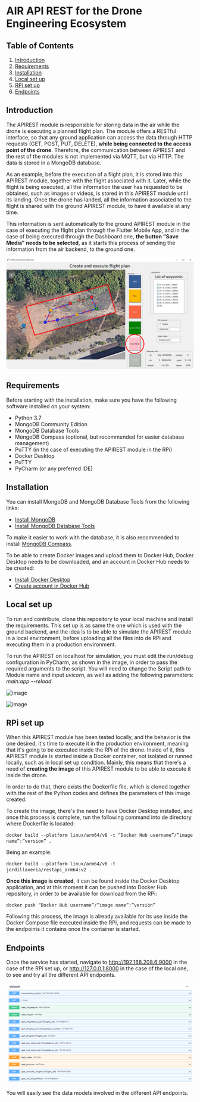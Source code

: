 # AIR API REST for the Drone Engineering Ecosystem

## Table of Contents

1. [Introduction](#introduction)
2. [Requirements](#requirements)
3. [Installation](#installation)
4. [Local set up](#local-set-up)
5. [RPi set up](#rpi-set-up)
6. [Endpoints](#endpoints)

## Introduction

The APIREST module is responsible for storing data in the air while the drone is executing a planned flight plan. The module offers a RESTful interface, so that any ground application can access the data through HTTP requests (GET, POST, PUT, DELETE), __while being connected to the access point of the drone__. Therefore, the communication between APIREST and the rest of the modules is not implemented via MQTT, but via HTTP. The data is stored in a MongoDB database.   
      
As an example, before the execution of a flight plan, it is stored into this APIREST module, together with the flight associated with it. Later, while the flight is being executed, all the information the user has requested to be obtained, such as images or videos, is stored in this APIREST module until its landing. Once the drone has landed, all the information associated to the flight is shared with the ground APIREST module, to have it available at any time.

This information is sent automatically to the ground APIREST module in the case of executing the flight plan through the Flutter Mobile App, and in the case of being executed through the Dashboard one, __the button "Save Media" needs to be selected__, as it starts this process of sending the information from the air backend, to the ground one.

![](https://github.com/JordiLlaveria/AirAPIRESTDEE/blob/manager/assets/Save%20Media.PNG)

## Requirements

Before starting with the installation, make sure you have the following software installed on your system:

- Python 3.7
- MongoDB Community Edition
- MongoDB Database Tools
- MongoDB Compass (optional, but recommended for easier database management)
- PuTTY (in the case of executing the APIREST module in the RPi)
- Docker Desktop
- PuTTY
- PyCharm (or any preferred IDE)

## Installation

You can install MongoDB and MongoDB Database Tools from the following links:
- [Install MongoDB](https://www.mongodb.com/docs/manual/administration/install-community/)
- [Install MongoDB Database Tools](https://www.mongodb.com/docs/database-tools/)

To make it easier to work with the database, it is also recommended to install [MongoDB Compass](https://www.mongodb.com/products/compass).

To be able to create Docker images and upload them to Docker Hub, Docker Desktop needs to be downloaded, and an account in Docker Hub needs to be created:
- [Install Docker Desktop](https://www.docker.com/products/docker-desktop/)
- [Create account in Docker Hub](https://hub.docker.com/)

## Local set up

To run and contribute, clone this repository to your local machine and install the requirements.  This set up is as same the one which is used with the ground backend, and the idea is to be able to simulate the APIREST module in a local environment, before uploading all the files into de RPi and executing them in a production environment.
    
To run the APIREST on localhost for simulation, you must edit the run/debug configuration in PyCharm, as shown in the image, in order to pass the required arguments to the script. 
You will need to change the Script path to Module name and input _uvicorn_, as well as adding the following parameters: _main:app --reload_.

![image](https://github.com/Frixon21/RestApiDEE/assets/72676967/e34bd344-ee58-4d86-b2ba-dc65c5d5c117)

![image](https://github.com/Frixon21/RestApiDEE/assets/72676967/d8c9e3e4-b2a8-4df5-be1f-376d070fe58d)

## RPi set up

When this APIREST module has been tested locally, and the behavior is the one desired, it's time to execute it in the production environment, meaning that it's going to be executed inside the RPi of the drone. Inside of it, this APIREST module is started inside a Docker container, not isolated or runned locally, such as in local set up condition. Mainly, this means that there's a need of __creating the image__ of this APIREST module to be able to execute it inside the drone.

In order to do that, there exists the Dockerfile file, which is cloned together with the rest of the Python codes and defines the parameters of this image created.

To create the image, there's the need to have Docker Desktop installed, and once this process is complete, run the following command into de directory where Dockerfile is located:

```
docker build --platform linux/arm64/v8 -t “Docker Hub username”/”image name”:”version” .
```

Being an example:

```
docker build --platform linux/arm64/v8 -t jordillaveria/restapi_arm64:v2 .
```

__Once this image is created__, it can be found inside the Docker Desktop application, and at this moment it can be pushed into Docker Hub repository, in order to be available for download from the RPi:

```
docker push “Docker Hub username”/”image name”:”versión”
```

Following this process, the image is already available for its use inside the Docker Compose file executed inside the RPi, and requests can be made to the endpoints it contains once the container is started.

## Endpoints

Once the service has started, navigate to http://192.168.208.6:9000 in the case of the RPi set up, or http://127.0.0.1:8000 in the case of the local one, to see and try all the different API endpoints.

![](https://github.com/JordiLlaveria/AirAPIRESTDEE/blob/manager/assets/Endpoints.PNG)

You will easily see the data models involved in the different API endpoints.    
